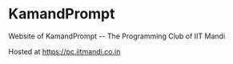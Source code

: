 # KamandPrompt
Website of KamandPrompt -- The Programming Club of IIT Mandi

Hosted at https://pc.iitmandi.co.in
